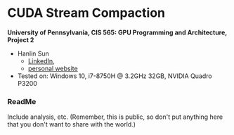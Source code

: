 CUDA Stream Compaction
======================

**University of Pennsylvania, CIS 565: GPU Programming and Architecture, Project 2**

* Hanlin Sun
  * [LinkedIn](https://www.linkedin.com/in/hanlin-sun-7162941a5/), 
  * [personal website](https://hanlinsun.github.io/)
* Tested on: Windows 10, i7-8750H @ 3.2GHz 32GB, NVIDIA Quadro P3200 

### ReadMe

Include analysis, etc. (Remember, this is public, so don't put
anything here that you don't want to share with the world.)

